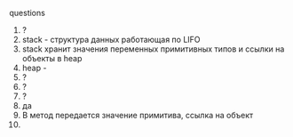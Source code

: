 

questions
1. ?
2. stack - структура данных работающая по LIFO
3. stack хранит значения переменных примитивных типов и ссылки на объекты в heap
4. heap - 
5. ?
6. ?
7. ?
8. да
9. В метод передается значение примитива, ссылка на объект
10. 